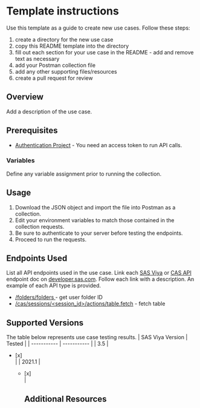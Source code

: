 # Template instructions

Use this template as a guide to create new use cases. Follow these steps:
1. create a directory for the new use case
2. copy this README template into the directory
3. fill out each section for your use case in the README - add and remove text as necessary
4. add your Postman collection file
5. add any other supporting files/resources
6. create a pull request for review

## Overview

Add a description of the use case.

## Prerequisites

- [Authentication Project](../authentication) - You need an access token to run API calls.


### Variables

Define any variable assignment prior to running the collection.

## Usage

1. Download the JSON object and import the file into Postman as a collection.
2. Edit your environment variables to match those contained in the collection requests.
3. Be sure to authenticate to your server before testing the endpoints.
4. Proceed to run the requests.


## Endpoints Used

List all API endpoints used in the use case. Link each [SAS Viya](https://developer.sas.com/apis/rest/) or [CAS API](https://documentation.sas.com/?cdcId=pgmsascdc&cdcVersion=default&docsetId=allprodsactions) endpoint doc on [developer.sas.com](https://developer.sas.com/home.html). Follow each link with a description. An example of each API type is provided.
- [/folders/folders ](https://developer.sas.com/apis/rest/CoreServices/#get-a-list-of-folders) - get user folder ID
- [/cas/sessions/\<session_id>/actions/table.fetch](https://documentation.sas.com/?cdcId=pgmsascdc&cdcVersion=default&docsetId=caspg&docsetTarget=cas-table-fetch.htm) - fetch table

## Supported Versions

The table below represents use case testing results. 
| SAS Viya Version | Tested |
| ----------- | ----------- |
| 3.5 | <ul><li>[x] </li> |
| 2021.1 | <ul><li>[x] </li> |

## Additional Resources
